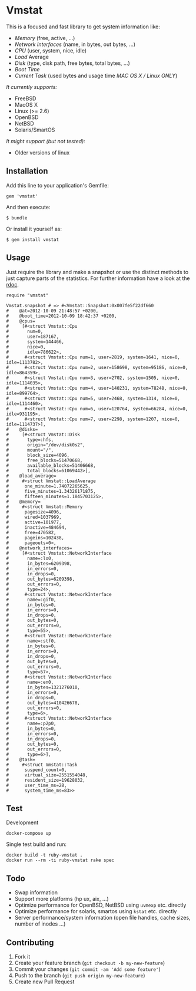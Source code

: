 # Vmstat

This is a focused and fast library to get system information like:

* _Memory_ (free, active, ...)
* _Network Interfaces_ (name, in bytes, out bytes, ...)
* _CPU_ (user, system, nice, idle)
* _Load_ Average
* _Disk_ (type, disk path, free bytes, total bytes, ...)
* _Boot Time_
* _Current Task_ (used bytes and usage time *MAC OS X / Linux ONLY*)

*It currently supports:*

* FreeBSD
* MacOS X
* Linux (>= 2.6)
* OpenBSD
* NetBSD
* Solaris/SmartOS

*It might support (but not tested):*

* Older versions of linux

## Installation

Add this line to your application's Gemfile:

    gem 'vmstat'

And then execute:

    $ bundle

Or install it yourself as:

    $ gem install vmstat

## Usage

Just require the library and make a snapshot or use the distinct methods to just capture parts of the statistics. For further information have a look at the [rdoc](http://rdoc.info/gems/vmstat/frames).

	require "vmstat"
	
	Vmstat.snapshot # => #<Vmstat::Snapshot:0x007fe5f22df660
	#	 @at=2012-10-09 21:48:57 +0200,
	#	 @boot_time=2012-10-09 18:42:37 +0200,
	#	 @cpus=
	#	  [#<struct Vmstat::Cpu
	#	    num=0,
	#	    user=187167,
	#	    system=144466,
	#	    nice=0,
	#	    idle=786622>,
	#	   #<struct Vmstat::Cpu num=1, user=2819, system=1641, nice=0, idle=1113782>,
	#	   #<struct Vmstat::Cpu num=2, user=158698, system=95186, nice=0, idle=864359>,
	#	   #<struct Vmstat::Cpu num=3, user=2702, system=1505, nice=0, idle=1114035>,
	#	   #<struct Vmstat::Cpu num=4, user=140231, system=78248, nice=0, idle=899764>,
	#	   #<struct Vmstat::Cpu num=5, user=2468, system=1314, nice=0, idle=1114460>,
	#	   #<struct Vmstat::Cpu num=6, user=120764, system=66284, nice=0, idle=931195>,
	#	   #<struct Vmstat::Cpu num=7, user=2298, system=1207, nice=0, idle=1114737>],
	#	 @disks=
	#	  [#<struct Vmstat::Disk
	#	    type=:hfs,
	#	    origin="/dev/disk0s2",
	#	    mount="/",
	#	    block_size=4096,
	#	    free_blocks=51470668,
	#	    available_blocks=51406668,
	#	    total_blocks=61069442>],
	#	 @load_average=
	#	  #<struct Vmstat::LoadAverage
	#	   one_minute=1.74072265625,
	#	   five_minutes=1.34326171875,
	#	   fifteen_minutes=1.1845703125>,
	#	 @memory=
	#	  #<struct Vmstat::Memory
	#	   pagesize=4096,
	#	   wired=1037969,
	#	   active=101977,
	#	   inactive=484694,
	#	   free=470582,
	#	   pageins=102438,
	#	   pageouts=0>,
	#	 @network_interfaces=
	#	  [#<struct Vmstat::NetworkInterface
	#	    name=:lo0,
	#	    in_bytes=6209398,
	#	    in_errors=0,
	#	    in_drops=0,
	#	    out_bytes=6209398,
	#	    out_errors=0,
	#	    type=24>,
	#	   #<struct Vmstat::NetworkInterface
	#	    name=:gif0,
	#	    in_bytes=0,
	#	    in_errors=0,
	#	    in_drops=0,
	#	    out_bytes=0,
	#	    out_errors=0,
	#	    type=55>,
	#	   #<struct Vmstat::NetworkInterface
	#	    name=:stf0,
	#	    in_bytes=0,
	#	    in_errors=0,
	#	    in_drops=0,
	#	    out_bytes=0,
	#	    out_errors=0,
	#	    type=57>,
	#	   #<struct Vmstat::NetworkInterface
	#	    name=:en0,
	#	    in_bytes=1321276010,
	#	    in_errors=0,
	#	    in_drops=0,
	#	    out_bytes=410426678,
	#	    out_errors=0,
	#	    type=6>,
	#	   #<struct Vmstat::NetworkInterface
	#	    name=:p2p0,
	#	    in_bytes=0,
	#	    in_errors=0,
	#	    in_drops=0,
	#	    out_bytes=0,
	#	    out_errors=0,
	#	    type=6>],
	#	 @task=
	#	  #<struct Vmstat::Task
	#	   suspend_count=0,
	#	   virtual_size=2551554048,
	#	   resident_size=19628032,
	#	   user_time_ms=28,
	#	   system_time_ms=83>>

## Test

Development

	docker-compose up

Single test build and run:

	docker build -t ruby-vmstat .
	docker run --rm -ti ruby-vmstat rake spec

## Todo

* Swap information
* Support more platforms (hp ux, aix, ...)
* Optimize performance for OpenBSD, NetBSD using `uvmexp` etc. directly
* Optimize performance for solaris, smartos using `kstat` etc. directly
* Server performance/system information (open file handles, cache sizes, number of inodes ...)

## Contributing

1. Fork it
2. Create your feature branch (`git checkout -b my-new-feature`)
3. Commit your changes (`git commit -am 'Add some feature'`)
4. Push to the branch (`git push origin my-new-feature`)
5. Create new Pull Request
